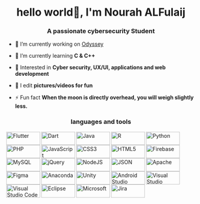 <h1 align="center">hello world👋, I'm Nourah ALFulaij</h1>
<h3 align="center">A passionate cybersecurity Student</h3>

- 🔭 I’m currently working on [Odyssey](https://github.com/ShathaAldosari01/gp1_7_2022)

- 🌱 I’m currently learning **C & C++**

- 💜 Interested in **Cyber security, UX/UI, applications and web development**

- 📸 I edit **pictures/videos for fun**

- ⚡ Fun fact **When the moon is directly overhead, you will weigh slightly less.**


<h3 align="center">languages and tools</h3>
<img align="left" alt= "Flutter" src="https://img.shields.io/badge/Flutter-%2302569B.svg?style=for-the-badge&logo=Flutter&logoColor=white"width="90" height="35" border="0" style="display:block;" />
<img align="left" alt= "Dart" src="https://img.shields.io/badge/dart-%230175C2.svg?style=for-the-badge&logo=dart&logoColor=white" width="90" height="35" border="0" style="display:block;"/>
<img align="left" alt= "Java" src="https://img.shields.io/badge/java-%23ED8B00.svg?style=for-the-badge&logo=java&logoColor=white" width="90" height="35" border="0" style="display:block;"/>
<img align="left" alt= "R" src="https://img.shields.io/badge/r-%23276DC3.svg?style=for-the-badge&logo=r&logoColor=white" width="90" height="35" border="0" style="display:block;"/>
<img align="left" alt= "Python" src="https://img.shields.io/badge/python-3670A0?style=for-the-badge&logo=python&logoColor=ffdd54" width="90" height="35" border="0" style="display:block;"/>
<img align="left" alt= "PHP" src="https://img.shields.io/badge/php-%23777BB4.svg?style=for-the-badge&logo=php&logoColor=white" width="90" height="35" border="0" style="display:block;"/>
<img align="left" alt= "JavaScript" src="https://img.shields.io/badge/javascript-%23323330.svg?style=for-the-badge&logo=javascript&logoColor=%23F7DF1E"width="90" height="35" border="0" style="display:block;"/>
<img align="left" alt= "CSS3" src="https://img.shields.io/badge/css3-%231572B6.svg?style=for-the-badge&logo=css3&logoColor=white"width="90" height="35" border="0" style="display:block;"/>
<img align="left" alt= "HTML5" src="https://img.shields.io/badge/html5-%23E34F26.svg?style=for-the-badge&logo=html5&logoColor=white"width="90" height="35" border="0" style="display:block;"/>
<img align="left" alt= "Firebase" src="https://img.shields.io/badge/Firebase-039BE5?style=for-the-badge&logo=Firebase&logoColor=white"width="90" height="35" border="0" style="display:block;"/>
<img align="left" alt= "MySQL" src="https://img.shields.io/badge/mysql-%2300f.svg?style=for-the-badge&logo=mysql&logoColor=white"width="90" height="35" border="0" style="display:block;"/>
<img align="left" alt= "jQuery" src="https://img.shields.io/badge/jquery-%230769AD.svg?style=for-the-badge&logo=jquery&logoColor=white"width="90" height="35" border="0" style="display:block;"/>
<img align="left" alt= "NodeJS" src="https://img.shields.io/badge/node.js-6DA55F?style=for-the-badge&logo=node.js&logoColor=white"width="90" height="35" border="0" style="display:block;"/>
<img align="left" alt= "JSON" src="https://img.shields.io/badge/JWT-black?style=for-the-badge&logo=JSON%20web%20tokens"width="90" height="35" border="0" style="display:block;"/>
<img align="left" alt= "Apache" src="https://img.shields.io/badge/apache-%23D42029.svg?style=for-the-badge&logo=apache&logoColor=white"width="90" height="35" border="0" style="display:block;"/>
<img align="left" alt= "Figma" src="https://img.shields.io/badge/figma-%23F24E1E.svg?style=for-the-badge&logo=figma&logoColor=white"width="90" height="35" border="0" style="display:block;"/>
<img align="left" alt= "Anaconda" src="https://img.shields.io/badge/Anaconda-%2344A833.svg?style=for-the-badge&logo=anaconda&logoColor=white"width="90" height="35" border="0" style="display:block;"/>
<img align="left" alt= "Unity" src="https://img.shields.io/badge/unity-%23000000.svg?style=for-the-badge&logo=unity&logoColor=white"width="90" height="35" border="0" style="display:block;"/>
<img align="left" alt= "Android Studio" src="https://img.shields.io/badge/Android%20Studio-3DDC84.svg?style=for-the-badge&logo=android-studio&logoColor=white"width="90" height="35" border="0" style="display:block;"/>
<img align="left" alt= "Visual Studio" src="https://img.shields.io/badge/Visual%20Studio-5C2D91.svg?style=for-the-badge&logo=visual-studio&logoColor=white"width="90" height="35" border="0" style="display:block;"/>
<img align="left" alt= "Visual Studio Code" src="https://img.shields.io/badge/Visual%20Studio%20Code-0078d7.svg?style=for-the-badge&logo=visual-studio-code&logoColor=white"width="90" height="35" border="0" style="display:block;"/>
<img align="left" alt= "Eclipse" src="https://img.shields.io/badge/Android-3DDC84?style=for-the-badge&logo=android&logoColor=white"width="90" height="35" border="0" style="display:block;"/>
<img align="left" alt= "Microsoft" src="https://img.shields.io/badge/Microsoft-0078D4?style=for-the-badge&logo=microsoft&logoColor=white"width="90" height="35" border="0" style="display:block;"/>
<img align="left" alt= "Jira" src="https://img.shields.io/badge/jira-%230A0FFF.svg?style=for-the-badge&logo=jira&logoColor=white"width="90" height="35" border="0" style="display:block;"/>




	
  
 
 


